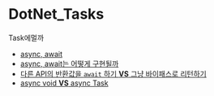 # DotNet_Tasks
Task에멀까

* [async, await](https://github.com/pjc0247/async_await)
* [async, await는 어떻게 구현될까](https://github.com/pjc0247/behind_async_await)
* [다른 API의 반환값을 `await` 하기 __VS__ 그냥 바이패스로 리턴하기](task_vs_await_task.md)
* [async void __VS__ async Task](http://pjc0247.tistory.com/98)
